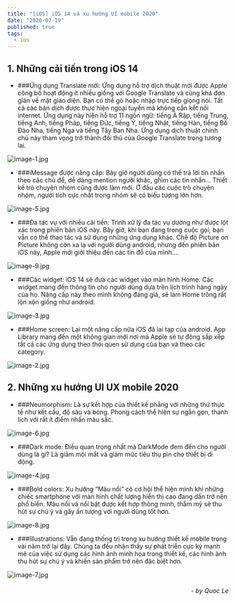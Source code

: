 ```yaml
---
title: "[iOS] iOS 14 và xu hướng UI mobile 2020"
date: "2020-07-19"
published: true
tags:
  - ios
---
```



## 1. Những cải tiến trong iOS 14
* ###Ứng dụng Translate mới:
Ứng dụng hỗ trợ dịch thuật mới được Apple công bố hoạt động ít nhiều giống với Google Translate và cũng khá đơn giản về mặt giao diện. Bạn có thể gõ hoặc nhập trực tiếp giọng nói. Tất cả các bản dịch được thực hiện ngoại tuyến mà không cần kết nối internet. Ứng dụng này hiện hỗ trợ 11 ngôn ngữ: tiếng Ả Rập, tiếng Trung, tiếng Anh, tiếng Pháp, tiếng Đức, tiếng Ý, tiếng Nhật, tiếng Hàn, tiếng Bồ Đào Nha, tiếng Nga và tiếng Tây Ban Nha. Ứng dụng dịch thuật chính chủ này tham vọng trở thành đối thủ của Google Translate trong tương lai.

![image-1.jpg](/image-1.jpg)

* ###iMessage được nâng cấp:
Bây giờ người dùng có thể trả lời tin nhắn theo các chủ đề, dễ dàng mention người khác, ghim các tin nhắn... Thiết kế trò chuyện nhóm cũng được làm mới. Ở đầu các cuộc trò chuyện nhóm, người tích cực nhất trong nhóm sẽ có biểu tượng lớn hơn.

![image-5.jpg](/image-5.jpg)

* ###Đa tác vụ với nhiều cải tiến:
Trình xử lý đa tác vụ dường như được lột xác trong phiên bản iOS này. Bây giờ, khi bạn đang trong cuộc gọi, bạn vẫn có thể thao tác và sử dụng những ứng dụng khác. Chế độ Picture on Picture không còn xa lạ với người dùng android, nhưng đến phiên bản iOS này, Apple mới giới thiệu đến các tín đồ của mình....

![image-9.jpg](/image-9.jpg)

* ###Các widget:
iOS 14 sẽ đưa các widget vào màn hình Home. Các widget mang đến thông tin cho người dùng dựa trên lịch trình hàng ngày của họ. Nâng cấp này theo mình không đáng giá, sẽ làm Home trông rất lộn xộn giống như android.

![image-3.jpg](/image-3.jpg)

* ###Home screen:
Lại một nâng cấp nữa iOS đã lai tạp của android. App Library mang đến một không gian mới nơi mà Apple sẽ tự động sắp xếp tất cả các ứng dụng theo thói quen sử dụng của bạn và theo các category.

![image-2.jpg](/image-2.jpg)

## 2. Những xu hướng UI UX mobile 2020
* ###Neumorphism:
Là sự kết hợp của thiết kế phẳng với những thứ thực tế như kết cấu, độ sâu và bóng. Phong cách thể hiện sự ngắn gọn, thanh lịch với rất ít điểm nhấn màu sắc.

![image-6.jpg](/image-6.jpg)

* ###Dark mode:
Điều quan trọng nhất mà DarkMode đem đến cho người dùng là gì? Là giảm mỏi mắt và giảm mức tiêu thụ pin cho thiết bị di động.

![image-4.jpg](/image-4.jpg)

* ###Bold colors:
Xu hướng “Màu nổi” có cơ hội thể hiện mình khi những chiếc smartphone với màn hình chất lượng hiển thị cao đang dần trở nên phổ biến. Màu nổi và nổi bật được kết hợp thông minh, thẩm mỹ sẽ thu hút sự chú ý và gây ấn tượng với người dùng tốt hơn.

![image-8.jpg](/image-8.jpg)

* ###Illustrations:
Vẫn đang thống trị trong xu hướng thiết kế mobile trong vài năm trở lại đây. Chúng ta đều nhận thấy sự phát triển cực kỳ mạnh mẽ của việc sử dụng các hình ảnh minh họa trong thiết kế, các hình ảnh thu hút sự chú ý và khiến sản phẩm trở nên đặc biệt hơn.

![image-7.jpg](/image-7.jpg)

######                    *<div style="text-align: right"> - by Quoc Le </div>*
